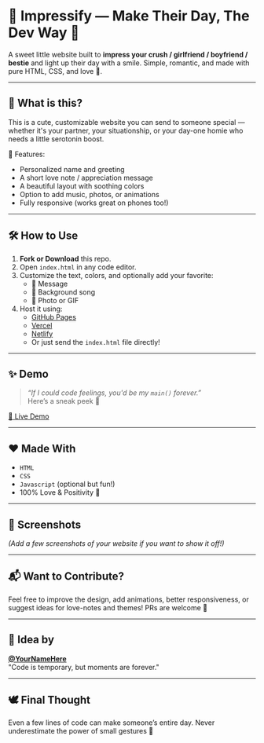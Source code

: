 # 💖 Impressify — Make Their Day, The Dev Way 💫

A sweet little website built to **impress your crush / girlfriend / boyfriend / bestie** and light up their day with a smile. Simple, romantic, and made with pure HTML, CSS, and love 💌.

---

## 🌟 What is this?

This is a cute, customizable website you can send to someone special — whether it's your partner, your situationship, or your day-one homie who needs a little serotonin boost.

🎁 Features:
- Personalized name and greeting
- A short love note / appreciation message
- A beautiful layout with soothing colors
- Option to add music, photos, or animations
- Fully responsive (works great on phones too!)

---

## 🛠 How to Use

1. **Fork or Download** this repo.
2. Open `index.html` in any code editor.
3. Customize the text, colors, and optionally add your favorite:
   - 💌 Message
   - 🎵 Background song
   - 📸 Photo or GIF
4. Host it using:
   - [GitHub Pages](https://pages.github.com/)
   - [Vercel](https://vercel.com/)
   - [Netlify](https://netlify.com/)
   - Or just send the `index.html` file directly!

---

## ✨ Demo

> _“If I could code feelings, you'd be my `main()` forever.”_  
Here’s a sneak peek 👀

[🔗 Live Demo](https://your-demo-link.vercel.app)

---

## ❤️ Made With

- `HTML`
- `CSS`
- `Javascript` (optional but fun!)
- 100% Love & Positivity 🫶

---

## 📸 Screenshots

*(Add a few screenshots of your website if you want to show it off!)*

---

## 📬 Want to Contribute?

Feel free to improve the design, add animations, better responsiveness, or suggest ideas for love-notes and themes! PRs are welcome 💌

---

## 🧠 Idea by

**[@YourNameHere](https://github.com/yourusername)**  
"Code is temporary, but moments are forever."

---

## 🕊️ Final Thought

Even a few lines of code can make someone’s entire day. Never underestimate the power of small gestures 💫
